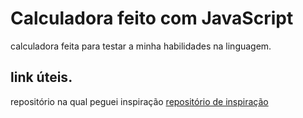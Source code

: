 # Calculadora feito com JavaScript

calculadora feita para testar a minha habilidades na linguagem.

## link úteis.
repositório na qual peguei inspiração [repositório de inspiração](https://github.com/iaematt/calculator)